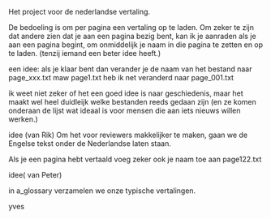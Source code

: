 
Het project voor de nederlandse vertaling.

De bedoeling is om per pagina een vertaling op te laden.
Om zeker te zijn dat andere zien dat je aan een pagina bezig bent, kan ik je aanraden als je aan een pagina begint, om onmiddelijk je naam in die pagina te zetten en op te laden.
(tenzij iemand een beter idee heeft.)

een idee: als je klaar bent dan verander je de naam van het bestand naar 
page_xxx.txt
maw page1.txt heb ik net veranderd naar page_001.txt

ik weet niet zeker of het een goed idee is naar geschiedenis, maar het maakt wel heel duidleijk welke bestanden reeds gedaan zijn (en ze komen onderaan de lijst wat ideaal is voor mensen die aan iets nieuws willen werken.)


idee (van Rik)
Om het voor reviewers makkelijker te maken, gaan we de Engelse tekst onder de Nederlandse laten staan.

Als je een pagina hebt vertaald voeg zeker ook je naam toe aan page122.txt

idee( van Peter)

in a_glossary verzamelen we onze typische vertalingen. 


yves


